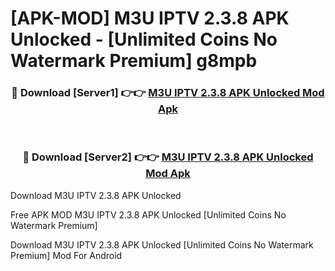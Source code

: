 # [APK-MOD] M3U IPTV 2.3.8 APK Unlocked - [Unlimited Coins No Watermark Premium] g8mpb



<div align="center">
<h3>🔴 Download [Server1] 👉👉 <a href="https://momento.my/?title=M3U_IPTV_2.3.8_APK_Unlocked">M3U IPTV 2.3.8 APK Unlocked Mod Apk</a></h3><br>

<h3>🔴 Download [Server2] 👉👉 <a href="https://momento.my/?title=M3U_IPTV_2.3.8_APK_Unlocked">M3U IPTV 2.3.8 APK Unlocked Mod Apk</a></h3>
</div>



Download M3U IPTV 2.3.8 APK Unlocked 

Free APK MOD M3U IPTV 2.3.8 APK Unlocked [Unlimited Coins No Watermark Premium]

Download M3U IPTV 2.3.8 APK Unlocked [Unlimited Coins No Watermark Premium] Mod For Android
